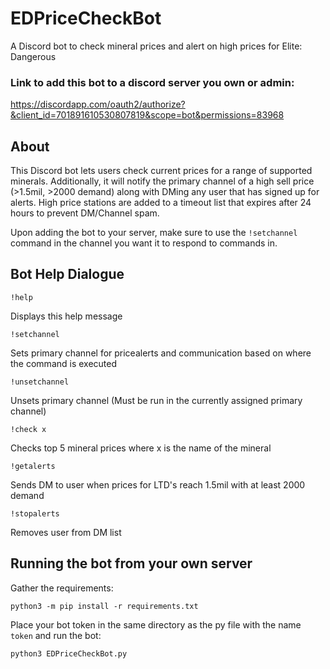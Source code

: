 # EDPriceCheckBot
A Discord bot to check mineral prices and alert on high prices for Elite: Dangerous

### Link to add this bot to a discord server you own or admin:
https://discordapp.com/oauth2/authorize?&client_id=701891610530807819&scope=bot&permissions=83968

## About
This Discord bot lets users check current prices for a range of supported minerals.  Additionally, it will notify the primary channel of a high sell price (>1.5mil, >2000 demand) along with DMing any user that has signed up for alerts.  High price stations are added to a timeout list that expires after 24 hours to prevent DM/Channel spam.

Upon adding the bot to your server, make sure to use the `!setchannel` command in the channel you want it to respond to commands in.

## Bot Help Dialogue
`!help`

Displays this help message

`!setchannel`

Sets primary channel for pricealerts and communication based on where the command is executed

`!unsetchannel`

Unsets primary channel (Must be run in the currently assigned primary channel)

`!check x`

Checks top 5 mineral prices where x is the name of the mineral

`!getalerts`

Sends DM to user when prices for LTD's reach 1.5mil with at least 2000 demand

`!stopalerts`

Removes user from DM list

## Running the bot from your own server
Gather the requirements:

`python3 -m pip install -r requirements.txt`

Place your bot token in the same directory as the py file with the name `token` and run the bot:

`python3 EDPriceCheckBot.py`
